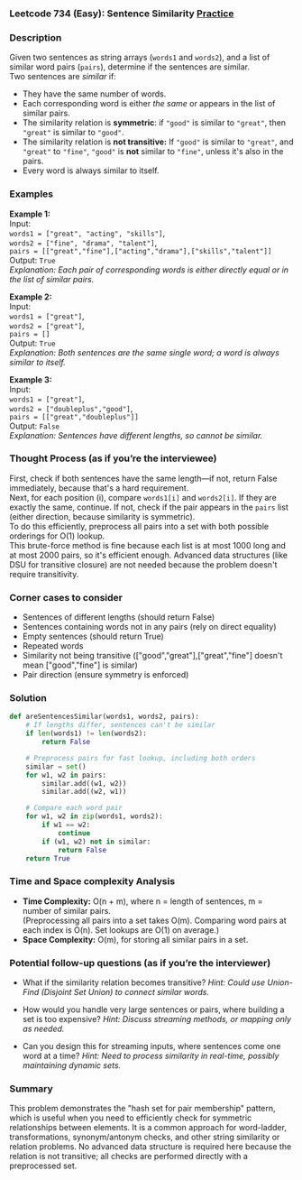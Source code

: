 ### Leetcode 734 (Easy): Sentence Similarity [Practice](https://leetcode.com/problems/sentence-similarity)

### Description  
Given two sentences as string arrays (`words1` and `words2`), and a list of similar word pairs (`pairs`), determine if the sentences are similar.  
Two sentences are *similar* if:
- They have the same number of words.
- Each corresponding word is either *the same* or appears in the list of similar pairs.
- The similarity relation is **symmetric**: if `"good"` is similar to `"great"`, then `"great"` is similar to `"good"`.
- The similarity relation is **not transitive:** If `"good"` is similar to `"great"`, and `"great"` to `"fine"`, `"good"` is **not** similar to `"fine"`, unless it's also in the pairs.
- Every word is always similar to itself.

### Examples  

**Example 1:**  
Input:  
`words1 = ["great", "acting", "skills"]`,  
`words2 = ["fine", "drama", "talent"]`,  
`pairs = [["great","fine"],["acting","drama"],["skills","talent"]]`  
Output: `True`  
*Explanation: Each pair of corresponding words is either directly equal or in the list of similar pairs.*

**Example 2:**  
Input:  
`words1 = ["great"]`,  
`words2 = ["great"]`,  
`pairs = []`  
Output: `True`  
*Explanation: Both sentences are the same single word; a word is always similar to itself.*

**Example 3:**  
Input:  
`words1 = ["great"]`,  
`words2 = ["doubleplus","good"]`,  
`pairs = [["great","doubleplus"]]`  
Output: `False`  
*Explanation: Sentences have different lengths, so cannot be similar.*

### Thought Process (as if you’re the interviewee)  
First, check if both sentences have the same length—if not, return False immediately, because that's a hard requirement.  
Next, for each position \(i\), compare `words1[i]` and `words2[i]`. If they are exactly the same, continue. If not, check if the pair appears in the `pairs` list (either direction, because similarity is symmetric).  
To do this efficiently, preprocess all pairs into a set with both possible orderings for O(1) lookup.  
This brute-force method is fine because each list is at most 1000 long and at most 2000 pairs, so it's efficient enough. Advanced data structures (like DSU for transitive closure) are not needed because the problem doesn't require transitivity.

### Corner cases to consider  
- Sentences of different lengths (should return False)
- Sentences containing words not in any pairs (rely on direct equality)
- Empty sentences (should return True)
- Repeated words
- Similarity not being transitive (["good","great"],["great","fine"] doesn't mean ["good","fine"] is similar)
- Pair direction (ensure symmetry is enforced)

### Solution

```python
def areSentencesSimilar(words1, words2, pairs):
    # If lengths differ, sentences can't be similar
    if len(words1) != len(words2):
        return False

    # Preprocess pairs for fast lookup, including both orders
    similar = set()
    for w1, w2 in pairs:
        similar.add((w1, w2))
        similar.add((w2, w1))

    # Compare each word pair
    for w1, w2 in zip(words1, words2):
        if w1 == w2:
            continue
        if (w1, w2) not in similar:
            return False
    return True
```

### Time and Space complexity Analysis  

- **Time Complexity:** O(n + m), where n = length of sentences, m = number of similar pairs.  
  (Preprocessing all pairs into a set takes O(m). Comparing word pairs at each index is O(n). Set lookups are O(1) on average.)
- **Space Complexity:** O(m), for storing all similar pairs in a set.

### Potential follow-up questions (as if you’re the interviewer)  

- What if the similarity relation becomes transitive?
  *Hint: Could use Union-Find (Disjoint Set Union) to connect similar words.*

- How would you handle very large sentences or pairs, where building a set is too expensive?
  *Hint: Discuss streaming methods, or mapping only as needed.*

- Can you design this for streaming inputs, where sentences come one word at a time?
  *Hint: Need to process similarity in real-time, possibly maintaining dynamic sets.*

### Summary
This problem demonstrates the "hash set for pair membership" pattern, which is useful when you need to efficiently check for symmetric relationships between elements. It is a common approach for word-ladder, transformations, synonym/antonym checks, and other string similarity or relation problems. No advanced data structure is required here because the relation is not transitive; all checks are performed directly with a preprocessed set.